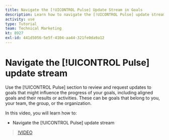 ```yaml
---
title: Navigate the [!UICONTROL Pulse] Update Stream in Goals
description: Learn how to navigate the [!UICONTROL Pulse] update stream in [!DNL Adobe Workfront Goals].
activity: use
type: Tutorial
team: Technical Marketing
kt: 8927
exl-id: 441d5056-5e5f-4104-aa44-321fe0da9a12
---
```

# Navigate the [!UICONTROL Pulse] update stream

Use the [!UICONTROL Pulse] section to review and request updates to goals that might influence the progress of your goals, including aligned goals and their results or activities. These can be goals that belong to you, your team, the group, or the organization.

In this video, you will learn how to:

* Navigate the [!UICONTROL Pulse] update stream

>[!VIDEO](https://video.tv.adobe.com/v/335199/?quality=12)
